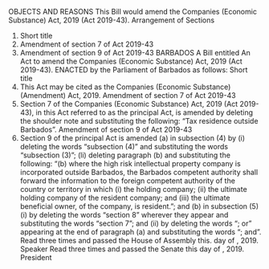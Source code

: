 OBJECTS AND REASONS
This Bill would amend the Companies (Economic Substance) Act, 2019 (Act 2019-43).
Arrangement of Sections
1. Short title
2. Amendment of section 7 of Act 2019-43
3. Amendment of section 9 of Act 2019-43
BARBADOS
A Bill entitled
An Act to amend the Companies (Economic Substance) Act, 2019 (Act 2019-43).
ENACTED by the Parliament of Barbados as follows:
Short title
1. This Act may be cited as the Companies (Economic Substance) (Amendment) Act, 2019.
Amendment of section 7 of Act 2019-43
2. Section 7 of the Companies (Economic Substance) Act, 2019 (Act 2019-43), in this Act referred to as the principal Act, is amended by deleting the shoulder note and substituting the following:
“Tax residence outside Barbados”.
Amendment of section 9 of Act 2019-43
3. Section 9 of the principal Act is amended
(a) in subsection (4) by
(i) deleting the words “subsection (4)” and substituting the words “subsection (3)”;
(li) deleting paragraph (b) and substituting the following:
“(b) where the high risk intellectual property company is incorporated outside Barbados, the Barbados competent authority shall forward the information to the foreign competent authority of the country or territory in which
(i) the holding company;
(ii) the ultimate holding company of the resident company; and
(iii) the ultimate beneficial owner,
of the company, is resident.”; and
(b) in subsection (5)
(i) by deleting the words “section 8” wherever they appear and substituting the words “section 7”; and
(ii) by deleting the words “; or” appearing at the end of paragraph (a) and substituting the words “; and”.
Read three times and passed the House of Assembly this. day of , 2019.
Speaker
Read three times and passed the Senate this day of , 2019.
President
